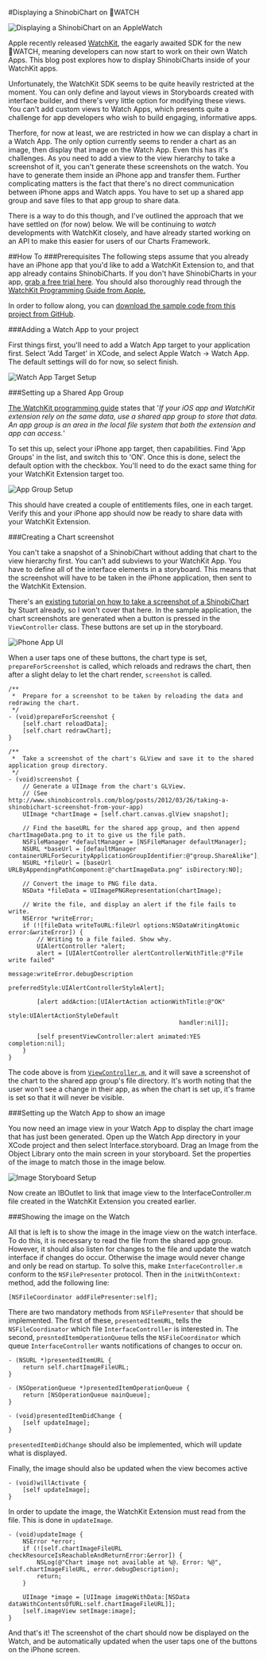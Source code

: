 #Displaying a ShinobiChart on WATCH

![Displaying a ShinobiChart on an AppleWatch](assets/watchdemo.gif "Displaying a Shinobi Chart on an Apple Watch")

Apple recently released [WatchKit](https://developer.apple.com/library/prerelease/ios/documentation/General/Conceptual/WatchKitProgrammingGuide/index.html), the eagarly awaited SDK for the new WATCH, meaning developers can now start to work on their own Watch Apps. This blog post explores how to display ShinobiCharts inside of your WatchKit apps.

Unfortunately, the WatchKit SDK seems to be quite heavily restricted at the moment. You can only define and layout views in Storyboards created with interface builder, and there's very little option for modifying these views. You can't add custom views to Watch Apps, which presents quite a challenge for app developers who wish to build engaging, informative apps.

Therfore, for now at least, we are restricted in how we can display a chart in a Watch App. The only option currently seems to render a chart as an image, then display that image on the Watch App. Even this has it's challenges. As you need to add a view to the view hierarchy to take a screenshot of it, you can't generate these screenshots on the watch. You have to generate them inside an iPhone app and transfer them. Further complicating matters is the fact that there's no direct communication between iPhone apps and Watch apps. You have to set up a shared app group and save files to that app group to share data.

There is a way to do this though, and I've outlined the approach that we have settled on (for now) below. We will be continuing to *watch* developments with WatchKit closely, and have already started working on an API to make this easier for users of our Charts Framework.

##How To
###Prerequisites
The following steps assume that you already have an iPhone app that you'd like to add a WatchKit Extension to, and that app already contains ShinobiCharts. If you don't have ShinobiCharts in your app, [grab a free trial here](http://www.shinobicontrols.com/ios/shinobisuite/price-plans/shinobicontrols-product-bundle/shinobicontrols-free-trial-form). You should also thoroughly read through the [WatchKit Programming Guide from Apple.](https://developer.apple.com/library/prerelease/ios/documentation/General/Conceptual/WatchKitProgrammingGuide/index.html)

In order to follow along, you can [download the sample code from this project from GitHub](https://github.com/ShinobiControls/ChartWatch).

###Adding a Watch App to your project

First things first, you'll need to add a Watch App target to your application first. Select 'Add Target' in XCode, and select Apple Watch -> Watch App. The default settings will do for now, so select finish.

![Watch App Target Setup](assets/add_watch_target.png "Adding a Watch App Target")


###Setting up a Shared App Group

[The WatchKit programming guide](https://developer.apple.com/library/prerelease/ios/documentation/General/Conceptual/WatchKitProgrammingGuide/DesigningaWatchKitApp.html "WatchKit Programming Guide") states that '*If your iOS app and WatchKit extension rely on the same data, use a shared app group to store that data. An app group is an area in the local file system that both the extension and app can access.*'

To set this up, select your iPhone app target, then capabilities. Find 'App Groups' in the list, and switch this to 'ON'. Once this is done, select the default option with the checkbox. You'll need to do the exact same thing for your WatchKit Extension target too.

![App Group Setup](assets/app_group_setup.png "Adding a Watch App Target")

This should have created a couple of entitlements files, one in each target. Verify this and your iPhone app should now be ready to share data with your WatchKit Extension.

###Creating a Chart screenshot

You can't take a snapshot of a ShinobiChart without adding that chart to the view hierarchy first. You can't add subviews to your WatchKit App. You have to define all of the interface elements in a storyboard. This means that the screenshot will have to be taken in the iPhone application, then sent to the WatchKit Extension.

There's an [existing tutorial on how to take a screenshot of a ShinobiChart](http://www.shinobicontrols.com/blog/posts/2012/03/26/taking-a-shinobichart-screenshot-from-your-app) by Stuart already, so I won't cover that here. In the sample application, the chart screenshots are generated when a button is pressed in the `ViewController` class. These buttons are set up in the storyboard. 

![iPhone App UI](assets/iPhone_app_ui.png "iPhone App UI")

When a user taps one of these buttons, the chart type is set, `prepareForScreenshot` is called, which reloads and redraws the chart, then after a slight delay to let the chart render, `screenshot` is called.

	/**
     *  Prepare for a screenshot to be taken by reloading the data and redrawing the chart.
     */
    - (void)prepareForScreenshot {
        [self.chart reloadData];
        [self.chart redrawChart];
    }

    /**
     *  Take a screenshot of the chart's GLView and save it to the shared application group directory.
     */
    - (void)screenshot {
        // Generate a UIImage from the chart's GLView.
        // (See http://www.shinobicontrols.com/blog/posts/2012/03/26/taking-a-shinobichart-screenshot-from-your-app)
        UIImage *chartImage = [self.chart.canvas.glView snapshot];
        
        // Find the baseURL for the shared app group, and then append chartImageData.png to it to give us the file path.
        NSFileManager *defaultManager = [NSFileManager defaultManager];
        NSURL *baseUrl = [defaultManager containerURLForSecurityApplicationGroupIdentifier:@"group.ShareAlike"];
        NSURL *fileUrl = [baseUrl URLByAppendingPathComponent:@"chartImageData.png" isDirectory:NO];
        
        // Convert the image to PNG file data.
        NSData *fileData = UIImagePNGRepresentation(chartImage);
        
        // Write the file, and display an alert if the file fails to write.
        NSError *writeError;
        if (![fileData writeToURL:fileUrl options:NSDataWritingAtomic error:&writeError]) {
            // Writing to a file failed. Show why.
            UIAlertController *alert;
            alert = [UIAlertController alertControllerWithTitle:@"File write failed"
                                                        message:writeError.debugDescription
                                                 preferredStyle:UIAlertControllerStyleAlert];
            
            [alert addAction:[UIAlertAction actionWithTitle:@"OK"
                                                      style:UIAlertActionStyleDefault
                                                    handler:nil]];
            
            [self presentViewController:alert animated:YES completion:nil];
        }
    }

The code above is from [`ViewController.m`](https://github.com/ShinobiControls/ChartWatch/blob/master/ChartWatch/ChartWatch/ViewController.m), and it will save a screenshot of the chart to the shared app group's file directory. It's worth noting that the user won't see a change in their app, as when the chart is set up, it's frame is set so that it will never be visible.

###Setting up the Watch App to show an image

You now need an image view in your Watch App to display the chart image that has just been generated. Open up the Watch App directory in your XCode project and then select Interface.storyboard. Drag an Image from the Object Library onto the main screen in your storyboard. Set the properties of the image to match those in the image below.

![Image Storyboard Setup](assets/image_storyboard_setup.png "Setting up the image in the storyboard")

Now create an IBOutlet to link that image view to the InterfaceController.m file created in the WatchKit Extension you created earlier.

###Showing the image on the Watch

All that is left is to show the image in the image view on the watch interface. To do this, it is necessary to read the file from the shared app group. However, it should also listen for changes to the file and update the watch interface if changes do occur. Otherwise the image would never change and only be read on startup. To solve this, make `InterfaceController.m` conform to the `NSFilePresenter` protocol. Then in the `initWithContext:` method, add the following line:

	[NSFileCoordinator addFilePresenter:self];
	
There are two mandatory methods from `NSFilePresenter` that should be implemented. The first of these, `presentedItemURL`, tells the `NSFileCoordinator` which file `InterfaceController` is interested in. The second, `presntedItemOperationQueue` tells the `NSFileCoordinator` which queue `InterfaceController` wants notifications of changes to occur on. 

	- (NSURL *)presentedItemURL {
        return self.chartImageFileURL;
    }

    - (NSOperationQueue *)presentedItemOperationQueue {
        return [NSOperationQueue mainQueue];
    }

    - (void)presentedItemDidChange {
        [self updateImage];
    }

`presentedItemDidChange` should also be implemented, which will update what is displayed.

Finally, the image should also be updated when the view becomes active


	- (void)willActivate {
    	[self updateImage];
	}

In order to update the image, the WatchKit Extension must read from the file. This is done in `updateImage`.

	- (void)updateImage {
        NSError *error;
        if (![self.chartImageFileURL checkResourceIsReachableAndReturnError:&error]) {
            NSLog(@"Chart image not available at %@. Error: %@", self.chartImageFileURL, error.debugDescription);
            return;
        }
        
        UIImage *image = [UIImage imageWithData:[NSData dataWithContentsOfURL:self.chartImageFileURL]];
        [self.imageView setImage:image];
    }

And that's it! The screenshot of the chart should now be displayed on the Watch, and be automatically updated when the user taps one of the buttons on the iPhone screen.
